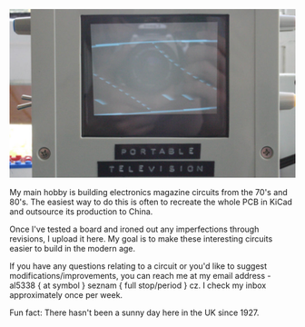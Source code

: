 ![The troubleshooting process.](troubleshooting.jpg)

My main hobby is building electronics magazine circuits from the 70's and 80's. The easiest way to do this is often to recreate the whole PCB in KiCad and outsource its production to China.

Once I've tested a board and ironed out any imperfections through revisions, I upload it here. My goal is to make these interesting circuits easier to build in the modern age.

If you have any questions relating to a circuit or you'd like to suggest modifications/improvements, you can reach me at my email address - al5338 { at symbol } seznam { full stop/period } cz. I check my inbox approximately once per week.

Fun fact: There hasn't been a sunny day here in the UK since 1927.
